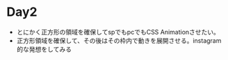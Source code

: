 # Day2
- とにかく正方形の領域を確保してspでもpcでもCSS Animationさせたい。
- 正方形領域を確保して、その後はその枠内で動きを展開させる。instagram的な発想をしてみる